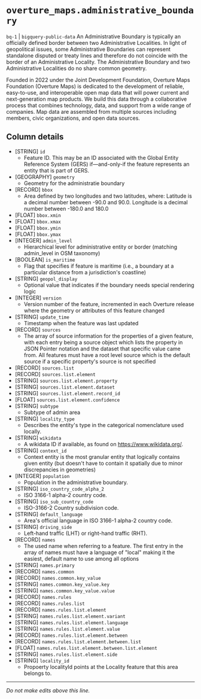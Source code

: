 # `overture_maps.administrative_boundary`
`bq-1` | `bigquery-public-data`
An Administrative Boundary is typically an officially defined border between two Administrative Localities. In light of geopolitical issues, some Administrative Boundaries can represent standalone disputed or treaty lines and therefore do not coincide with the border of an Administrative Locality. The Administrative Boundary and two Administrative Localities do no share common geometry. 


Founded in 2022 under the Joint Development Foundation, Overture Maps Foundation (Overture Maps) is dedicated to the development of reliable, easy-to-use, and interoperable open map data that will power current and next-generation map products. We build this data through a collaborative process that combines technology, data, and support from a wide range of companies. Map data are assembled from multiple sources including members, civic organizations, and open data sources.

## Column details
* [STRING]    `id`
  - Feature ID. This may be an ID associated with the Global Entity Reference System (GERS) if—and-only-if the feature represents an entity that is part of GERS.
* [GEOGRAPHY] `geometry`
  - Geometry for the administratie boundary
* [RECORD]    `bbox`
  - Area defined by two longitudes and two latitudes, where: Latitude is a decimal number between -90.0 and 90.0. Longitude is a decimal number between -180.0 and 180.0
* [FLOAT]     `bbox.xmin`
* [FLOAT]     `bbox.xmax`
* [FLOAT]     `bbox.ymin`
* [FLOAT]     `bbox.ymax`
* [INTEGER]   `admin_level`
  - Hierarchical level for administrative entity or border (matching admin_level in OSM taxonomy)
* [BOOLEAN]   `is_maritime`
  - Flag that specifies if feature is maritime (i.e., a boundary at a particular distance from a jurisdiction's coastline)
* [STRING]    `geopol_display`
  - Optional value that indicates if the boundary needs special rendering logic
* [INTEGER]   `version`
  - Version number of the feature, incremented in each Overture release where the geometry or attributes of this feature changed
* [STRING]    `update_time`
  - Timestamp when the feature was last updated
* [RECORD]    `sources`
  - The array of source information for the properties of a given feature, with each entry being a source object which lists the property in JSON Pointer notation and the dataset that specific value came from. All features must have a root level source which is the default source if a specific property's source is not specified
* [RECORD]    `sources.list`
* [RECORD]    `sources.list.element`
* [STRING]    `sources.list.element.property`
* [STRING]    `sources.list.element.dataset`
* [STRING]    `sources.list.element.record_id`
* [FLOAT]     `sources.list.element.confidence`
* [STRING]    `subtype`
  - Subtype of admin area
* [STRING]    `locality_type`
  - Describes the entity's type in the categorical nomenclature used locally.
* [STRING]    `wikidata`
  - A wikidata ID if available, as found on https://www.wikidata.org/.
* [STRING]    `context_id`
  - Context entity is the most granular entity that logically contains given entity (but doesn't have to contain it spatially due to minor discrepancies in geometries)
* [INTEGER]   `population`
  - Population in the administrative boundary.
* [STRING]    `iso_country_code_alpha_2`
  - ISO 3166-1 alpha-2 country code.
* [STRING]    `iso_sub_country_code`
  - ISO-3166-2 Country subdivision code.
* [STRING]    `default_language`
  - Area's official language in ISO 3166-1 alpha-2 country code.
* [STRING]    `driving_side`
  - Left-hand traffic (LHT) or right-hand traffic (RHT).
* [RECORD]    `names`
  - The used name when referring to a feature. The first entry in the array of names must have a language of "local" making it the easiest, default name to use among all options
* [STRING]    `names.primary`
* [RECORD]    `names.common`
* [RECORD]    `names.common.key_value`
* [STRING]    `names.common.key_value.key`
* [STRING]    `names.common.key_value.value`
* [RECORD]    `names.rules`
* [RECORD]    `names.rules.list`
* [RECORD]    `names.rules.list.element`
* [STRING]    `names.rules.list.element.variant`
* [STRING]    `names.rules.list.element.language`
* [STRING]    `names.rules.list.element.value`
* [RECORD]    `names.rules.list.element.between`
* [RECORD]    `names.rules.list.element.between.list`
* [FLOAT]     `names.rules.list.element.between.list.element`
* [STRING]    `names.rules.list.element.side`
* [STRING]    `locality_id`
  - Propoerty localityId points at the Locality feature that this area belongs to.

-------------------------------------------------------------------------------
*Do not make edits above this line.*
